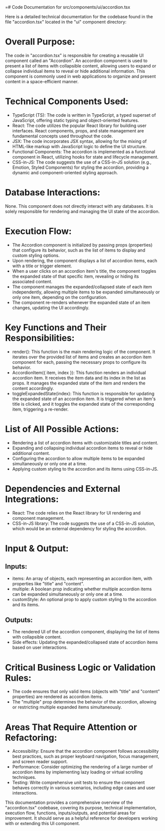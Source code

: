 =# Code Documentation for src/components/ui/accordion.tsx

Here is a detailed technical documentation for the codebase found in the file "accordion.tsx" located in the "ui" component directory: 

# Overall Purpose: 
The code in "accordion.tsx" is responsible for creating a reusable UI component called an "Accordion". An accordion component is used to present a list of items with collapsible content, allowing users to expand or collapse individual items to reveal or hide additional information. This component is commonly used in web applications to organize and present content in a space-efficient manner. 

# Technical Components Used: 
- TypeScript (TS): The code is written in TypeScript, a typed superset of JavaScript, offering static typing and object-oriented features. 
- React: The code utilizes the popular React library for building user interfaces. React components, props, and state management are fundamental concepts used throughout the code. 
- JSX: The code incorporates JSX syntax, allowing for the mixing of HTML-like markup with JavaScript logic to define the UI structure. 
- Functional Components: The accordion is implemented as a functional component in React, utilizing hooks for state and lifecycle management. 
- CSS-in-JS: The code suggests the use of a CSS-in-JS solution (e.g., Emotion, Styled Components) for styling the accordion, providing a dynamic and component-oriented styling approach. 

# Database Interactions: 
None. This component does not directly interact with any databases. It is solely responsible for rendering and managing the UI state of the accordion. 

# Execution Flow: 
- The Accordion component is initialized by passing props (properties) that configure its behavior, such as the list of items to display and custom styling options. 
- Upon rendering, the component displays a list of accordion items, each with a title or trigger element. 
- When a user clicks on an accordion item's title, the component toggles the expanded state of that specific item, revealing or hiding its associated content. 
- The component manages the expanded/collapsed state of each item independently, allowing multiple items to be expanded simultaneously or only one item, depending on the configuration. 
- The component re-renders whenever the expanded state of an item changes, updating the UI accordingly. 

# Key Functions and Their Responsibilities: 
- render(): This function is the main rendering logic of the component. It iterates over the provided list of items and creates an accordion item component for each, passing the necessary props to configure its behavior. 
- AccordionItem({ item, index }): This function renders an individual accordion item. It receives the item data and its index in the list as props. It manages the expanded state of the item and renders the content accordingly. 
- toggleExpandedState(index): This function is responsible for updating the expanded state of an accordion item. It is triggered when an item's title is clicked, and it toggles the expanded state of the corresponding item, triggering a re-render. 

# List of All Possible Actions: 
- Rendering a list of accordion items with customizable titles and content. 
- Expanding and collapsing individual accordion items to reveal or hide additional content. 
- Configuring the accordion to allow multiple items to be expanded simultaneously or only one at a time. 
- Applying custom styling to the accordion and its items using CSS-in-JS. 

# Dependencies and External Integrations: 
- React: The code relies on the React library for UI rendering and component management. 
- CSS-in-JS library: The code suggests the use of a CSS-in-JS solution, which would be an external dependency for styling the accordion. 

# Input & Output: 
## Inputs: 
- items: An array of objects, each representing an accordion item, with properties like "title" and "content". 
- multiple: A boolean prop indicating whether multiple accordion items can be expanded simultaneously or only one at a time. 
- customStyle: An optional prop to apply custom styling to the accordion and its items. 

## Outputs: 
- The rendered UI of the accordion component, displaying the list of items with collapsible content. 
- Side effects: Updating the expanded/collapsed state of accordion items based on user interactions. 

# Critical Business Logic or Validation Rules: 
- The code ensures that only valid items (objects with "title" and "content" properties) are rendered as accordion items. 
- The "multiple" prop determines the behavior of the accordion, allowing or restricting multiple expanded items simultaneously. 

# Areas That Require Attention or Refactoring: 
- Accessibility: Ensure that the accordion component follows accessibility best practices, such as proper keyboard navigation, focus management, and screen reader support. 
- Performance: Consider optimizing the rendering of a large number of accordion items by implementing lazy loading or virtual scrolling techniques. 
- Testing: Write comprehensive unit tests to ensure the component behaves correctly in various scenarios, including edge cases and user interactions. 

This documentation provides a comprehensive overview of the "accordion.tsx" codebase, covering its purpose, technical implementation, execution flow, functions, inputs/outputs, and potential areas for improvement. It should serve as a helpful reference for developers working with or extending this UI component.
